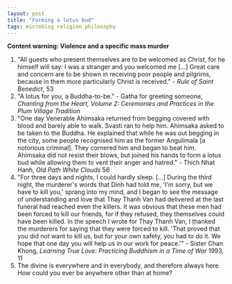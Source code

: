 ```yaml
---
layout: post
title: "Forming a lotus bud"
tags: microblog religion philosophy
---
```

**Content warning: Violence and a specific mass murder**

1. "All guests who present themselves are to be welcomed as Christ, for he himself will say: I was a stranger and you welcomed me [...] Great care and concern are to be shown in receiving poor people and pilgrims, because in them more particularly Christ is received." - *Rule of Saint Benedict*, 53
2. "A lotus for you, a Buddha-to-be." - Gatha for greeting someone, *Chanting from the Heart, Volume 2: Ceremonies and Practices in the Plum Village Tradition*
3. "One day Venerable Ahimsaka returned from begging covered with blood and barely able to walk. Svasti ran to help him. Ahimsaka asked to be taken to the Buddha. He explained that while he was out begging in the city, some people recognised him as the former Angulimala [a notorious criminal]. They cornered him and began to beat him. Ahimsaka did not resist their blows, but joined his hands to form a lotus bud while allowing them to vent their anger and hatred." - Thich Nhat Hanh, *Old Path White Clouds* 56
4. "For three days and nights, I could hardly sleep. [...] During the third night, the murderer's words that Dinh had told me, 'I'm sorry, but we have to kill you,' sprang into my mind, and I began to see the message of understanding and love that Thay Thanh Van had delivered at the last funeral had reached even the killers. It was obvious that these men had been forced to kill our friends, for if they refused, they themselves could have been killed. In the speech I wrote for Thay Thanh Van, I thanked the murderers for saying that they were forced to kill. 'That proved that you did not want to kill us, but for your own safety, you had to do it. We hope that one day you will help us in our work for peace.'" - Sister Chan Khong, *Learning True Love: Practicing Buddhism in a Time of War* 1993, 11
5. The divine is everywhere and in everybody, and therefore always here. How could you ever be anywhere other than at home?
